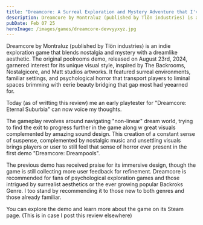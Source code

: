 ```yaml
---
title: "Dreamcore: A Surreal Exploration and Mystery Adventure that I've enjoyed since day 1"
description: Dreamcore by Montraluz (published by Tlön industries) is an indie exploration game that blends nostalgia and mystery with a dreamlike aesthetic
pubDate: Feb 07 25
heroImage: /images/games/dreamcore-devvyyxyz.jpg
---
```

Dreamcore by Montraluz (published by Tlön industries) is an indie exploration game that blends nostalgia and mystery with a dreamlike aesthetic. The original poolrooms demo, released on August 23rd, 2024, garnered interest for its unique visual style, inspired by The Backrooms, Nostalgicore, and Matt studios artworks. It featured surreal environments, familiar settings, and psychological horror that transport players to liminal spaces brimming with eerie beauty bridging that gap most had yeearned for.  
  
Today (as of writting this review) me an early playtester for "Dreamcore: Eternal Suburbia" can now voice my thoughts.  
  
The gameplay revolves around navigating "non-linear" dream world, trying to find the exit to progress further in the game along w great visuals complemented by amazing sound design. This creation of a constant sense of suspense, complemented by nostalgic music and unsettling visuals brings players or user to still feel that sense of horror ever present in the first demo "Dreamcore: Dreampools".  
  
The previous demo has received praise for its immersive design, though the game is still collecting more user feedback for refinement. Dreamcore is recommended for fans of psychological exploration games and those intrigued by surrealist aesthetics or the ever growing popular Backroks Genre. I too stand by recommending it to those new to both genres and those already familiar.  
  
You can explore the demo and learn more about the game on its Steam page. (This is in case I post this review elsewhere)